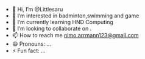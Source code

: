 - 👋 Hi, I’m @Littlesaru
- 👀 I’m interested in badminton,swimming and game
- 🌱 I’m currently learning HND Computing
- 💞️ I’m looking to collaborate on .
- 📫 How to reach me nimo.arrmann123@gmail.com
- 😄 Pronouns: ...
- ⚡ Fun fact: ...

<!---
Littlesaru/Littlesaru is a ✨ special ✨ repository because its `README.md` (this file) appears on your GitHub profile.
You can click the Preview link to take a look at your changes.
--->
